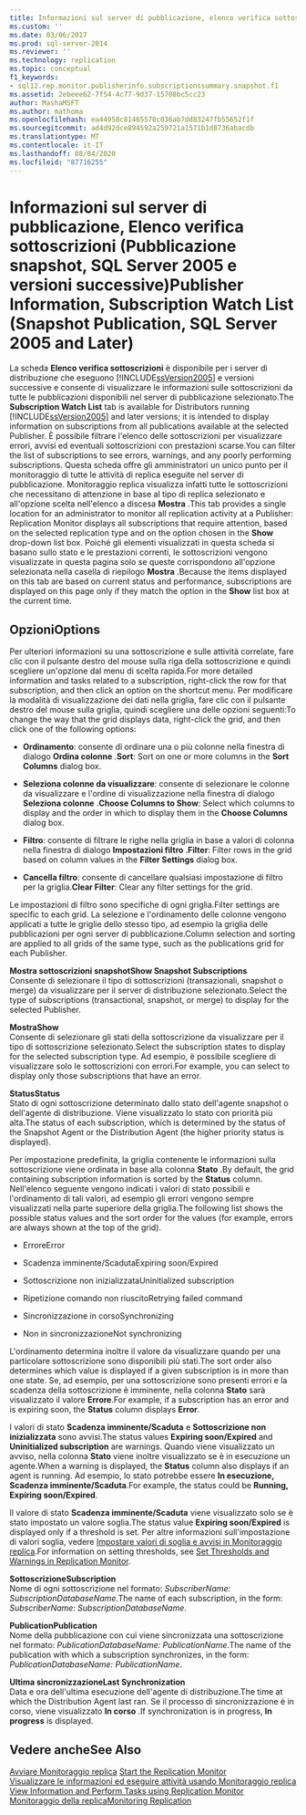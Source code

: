 ```yaml
---
title: Informazioni sul server di pubblicazione, elenco verifica sottoscrizioni (pubblicazione snapshot, SQL Server 2005 e versioni successive) | Microsoft Docs
ms.custom: ''
ms.date: 03/06/2017
ms.prod: sql-server-2014
ms.reviewer: ''
ms.technology: replication
ms.topic: conceptual
f1_keywords:
- sql12.rep.monitor.publisherinfo.subscriptionssummary.snapshot.f1
ms.assetid: 2ebeee62-7f54-4c77-9d37-15708bc5cc23
author: MashaMSFT
ms.author: mathoma
ms.openlocfilehash: ea44958c81465570c036ab7dd83247fb55652f1f
ms.sourcegitcommit: ad4d92dce894592a259721a1571b1d8736abacdb
ms.translationtype: MT
ms.contentlocale: it-IT
ms.lasthandoff: 08/04/2020
ms.locfileid: "87716255"
---
```

# <a name="publisher-information-subscription-watch-list-snapshot-publication-sql-server-2005-and-later"></a><span data-ttu-id="6060e-102">Informazioni sul server di pubblicazione, Elenco verifica sottoscrizioni (Pubblicazione snapshot, SQL Server 2005 e versioni successive)</span><span class="sxs-lookup"><span data-stu-id="6060e-102">Publisher Information, Subscription Watch List (Snapshot Publication, SQL Server 2005 and Later)</span></span>
  <span data-ttu-id="6060e-103">La scheda **Elenco verifica sottoscrizioni** è disponibile per i server di distribuzione che eseguono [!INCLUDE[ssVersion2005](../../includes/ssversion2005-md.md)] e versioni successive e consente di visualizzare le informazioni sulle sottoscrizioni da tutte le pubblicazioni disponibili nel server di pubblicazione selezionato.</span><span class="sxs-lookup"><span data-stu-id="6060e-103">The **Subscription Watch List** tab is available for Distributors running [!INCLUDE[ssVersion2005](../../includes/ssversion2005-md.md)] and later versions; it is intended to display information on subscriptions from all publications available at the selected Publisher.</span></span> <span data-ttu-id="6060e-104">È possibile filtrare l'elenco delle sottoscrizioni per visualizzare errori, avvisi ed eventuali sottoscrizioni con prestazioni scarse.</span><span class="sxs-lookup"><span data-stu-id="6060e-104">You can filter the list of subscriptions to see errors, warnings, and any poorly performing subscriptions.</span></span> <span data-ttu-id="6060e-105">Questa scheda offre gli amministratori un unico punto per il monitoraggio di tutte le attività di replica eseguite nel server di pubblicazione. Monitoraggio replica visualizza infatti tutte le sottoscrizioni che necessitano di attenzione in base al tipo di replica selezionato e all'opzione scelta nell'elenco a discesa **Mostra** .</span><span class="sxs-lookup"><span data-stu-id="6060e-105">This tab provides a single location for an administrator to monitor all replication activity at a Publisher: Replication Monitor displays all subscriptions that require attention, based on the selected replication type and on the option chosen in the **Show** drop-down list box.</span></span> <span data-ttu-id="6060e-106">Poiché gli elementi visualizzati in questa scheda si basano sullo stato e le prestazioni correnti, le sottoscrizioni vengono visualizzate in questa pagina solo se queste corrispondono all'opzione selezionata nella casella di riepilogo **Mostra** .</span><span class="sxs-lookup"><span data-stu-id="6060e-106">Because the items displayed on this tab are based on current status and performance, subscriptions are displayed on this page only if they match the option in the **Show** list box at the current time.</span></span>  
  
## <a name="options"></a><span data-ttu-id="6060e-107">Opzioni</span><span class="sxs-lookup"><span data-stu-id="6060e-107">Options</span></span>  
 <span data-ttu-id="6060e-108">Per ulteriori informazioni su una sottoscrizione e sulle attività correlate, fare clic con il pulsante destro del mouse sulla riga della sottoscrizione e quindi scegliere un'opzione dal menu di scelta rapida.</span><span class="sxs-lookup"><span data-stu-id="6060e-108">For more detailed information and tasks related to a subscription, right-click the row for that subscription, and then click an option on the shortcut menu.</span></span> <span data-ttu-id="6060e-109">Per modificare la modalità di visualizzazione dei dati nella griglia, fare clic con il pulsante destro del mouse sulla griglia, quindi scegliere una delle opzioni seguenti:</span><span class="sxs-lookup"><span data-stu-id="6060e-109">To change the way that the grid displays data, right-click the grid, and then click one of the following options:</span></span>  
  
-   <span data-ttu-id="6060e-110">**Ordinamento**: consente di ordinare una o più colonne nella finestra di dialogo **Ordina colonne** .</span><span class="sxs-lookup"><span data-stu-id="6060e-110">**Sort**: Sort on one or more columns in the **Sort Columns** dialog box.</span></span>  
  
-   <span data-ttu-id="6060e-111">**Seleziona colonne da visualizzare**: consente di selezionare le colonne da visualizzare e l'ordine di visualizzazione nella finestra di dialogo **Seleziona colonne** .</span><span class="sxs-lookup"><span data-stu-id="6060e-111">**Choose Columns to Show**: Select which columns to display and the order in which to display them in the **Choose Columns** dialog box.</span></span>  
  
-   <span data-ttu-id="6060e-112">**Filtro**: consente di filtrare le righe nella griglia in base a valori di colonna nella finestra di dialogo **Impostazioni filtro** .</span><span class="sxs-lookup"><span data-stu-id="6060e-112">**Filter**: Filter rows in the grid based on column values in the **Filter Settings** dialog box.</span></span>  
  
-   <span data-ttu-id="6060e-113">**Cancella filtro**: consente di cancellare qualsiasi impostazione di filtro per la griglia.</span><span class="sxs-lookup"><span data-stu-id="6060e-113">**Clear Filter**: Clear any filter settings for the grid.</span></span>  
  
 <span data-ttu-id="6060e-114">Le impostazioni di filtro sono specifiche di ogni griglia.</span><span class="sxs-lookup"><span data-stu-id="6060e-114">Filter settings are specific to each grid.</span></span> <span data-ttu-id="6060e-115">La selezione e l'ordinamento delle colonne vengono applicati a tutte le griglie dello stesso tipo, ad esempio la griglia delle pubblicazioni per ogni server di pubblicazione.</span><span class="sxs-lookup"><span data-stu-id="6060e-115">Column selection and sorting are applied to all grids of the same type, such as the publications grid for each Publisher.</span></span>  
  
 <span data-ttu-id="6060e-116">**Mostra sottoscrizioni snapshot**</span><span class="sxs-lookup"><span data-stu-id="6060e-116">**Show Snapshot Subscriptions**</span></span>  
 <span data-ttu-id="6060e-117">Consente di selezionare il tipo di sottoscrizioni (transazionali, snapshot o merge) da visualizzare per il server di distribuzione selezionato.</span><span class="sxs-lookup"><span data-stu-id="6060e-117">Select the type of subscriptions (transactional, snapshot, or merge) to display for the selected Publisher.</span></span>  
  
 <span data-ttu-id="6060e-118">**Mostra**</span><span class="sxs-lookup"><span data-stu-id="6060e-118">**Show**</span></span>  
 <span data-ttu-id="6060e-119">Consente di selezionare gli stati della sottoscrizione da visualizzare per il tipo di sottoscrizione selezionato.</span><span class="sxs-lookup"><span data-stu-id="6060e-119">Select the subscription states to display for the selected subscription type.</span></span> <span data-ttu-id="6060e-120">Ad esempio, è possibile scegliere di visualizzare solo le sottoscrizioni con errori.</span><span class="sxs-lookup"><span data-stu-id="6060e-120">For example, you can select to display only those subscriptions that have an error.</span></span>  
  
 <span data-ttu-id="6060e-121">**Status**</span><span class="sxs-lookup"><span data-stu-id="6060e-121">**Status**</span></span>  
 <span data-ttu-id="6060e-122">Stato di ogni sottoscrizione determinato dallo stato dell'agente snapshot o dell'agente di distribuzione. Viene visualizzato lo stato con priorità più alta.</span><span class="sxs-lookup"><span data-stu-id="6060e-122">The status of each subscription, which is determined by the status of the Snapshot Agent or the Distribution Agent (the higher priority status is displayed).</span></span>  
  
 <span data-ttu-id="6060e-123">Per impostazione predefinita, la griglia contenente le informazioni sulla sottoscrizione viene ordinata in base alla colonna **Stato** .</span><span class="sxs-lookup"><span data-stu-id="6060e-123">By default, the grid containing subscription information is sorted by the **Status** column.</span></span> <span data-ttu-id="6060e-124">Nell'elenco seguente vengono indicati i valori di stato possibili e l'ordinamento di tali valori, ad esempio gli errori vengono sempre visualizzati nella parte superiore della griglia.</span><span class="sxs-lookup"><span data-stu-id="6060e-124">The following list shows the possible status values and the sort order for the values (for example, errors are always shown at the top of the grid).</span></span>  
  
-   <span data-ttu-id="6060e-125">Errore</span><span class="sxs-lookup"><span data-stu-id="6060e-125">Error</span></span>  
  
-   <span data-ttu-id="6060e-126">Scadenza imminente/Scaduta</span><span class="sxs-lookup"><span data-stu-id="6060e-126">Expiring soon/Expired</span></span>  
  
-   <span data-ttu-id="6060e-127">Sottoscrizione non inizializzata</span><span class="sxs-lookup"><span data-stu-id="6060e-127">Uninitialized subscription</span></span>  
  
-   <span data-ttu-id="6060e-128">Ripetizione comando non riuscito</span><span class="sxs-lookup"><span data-stu-id="6060e-128">Retrying failed command</span></span>  
  
-   <span data-ttu-id="6060e-129">Sincronizzazione in corso</span><span class="sxs-lookup"><span data-stu-id="6060e-129">Synchronizing</span></span>  
  
-   <span data-ttu-id="6060e-130">Non in sincronizzazione</span><span class="sxs-lookup"><span data-stu-id="6060e-130">Not synchronizing</span></span>  
  
 <span data-ttu-id="6060e-131">L'ordinamento determina inoltre il valore da visualizzare quando per una particolare sottoscrizione sono disponibili più stati.</span><span class="sxs-lookup"><span data-stu-id="6060e-131">The sort order also determines which value is displayed if a given subscription is in more than one state.</span></span> <span data-ttu-id="6060e-132">Se, ad esempio, per una sottoscrizione sono presenti errori e la scadenza della sottoscrizione è imminente, nella colonna **Stato** sarà visualizzato il valore **Errore**.</span><span class="sxs-lookup"><span data-stu-id="6060e-132">For example, if a subscription has an error and is expiring soon, the **Status** column displays **Error**.</span></span>  
  
 <span data-ttu-id="6060e-133">I valori di stato **Scadenza imminente/Scaduta** e **Sottoscrizione non inizializzata** sono avvisi.</span><span class="sxs-lookup"><span data-stu-id="6060e-133">The status values **Expiring soon/Expired** and **Uninitialized subscription** are warnings.</span></span> <span data-ttu-id="6060e-134">Quando viene visualizzato un avviso, nella colonna **Stato** viene inoltre visualizzato se è in esecuzione un agente.</span><span class="sxs-lookup"><span data-stu-id="6060e-134">When a warning is displayed, the **Status** column also displays if an agent is running.</span></span> <span data-ttu-id="6060e-135">Ad esempio, lo stato potrebbe essere **In esecuzione, Scadenza imminente/Scaduta**.</span><span class="sxs-lookup"><span data-stu-id="6060e-135">For example, the status could be **Running, Expiring soon/Expired**.</span></span>  
  
 <span data-ttu-id="6060e-136">Il valore di stato **Scadenza imminente/Scaduta** viene visualizzato solo se è stato impostato un valore soglia.</span><span class="sxs-lookup"><span data-stu-id="6060e-136">The status value **Expiring soon/Expired** is displayed only if a threshold is set.</span></span> <span data-ttu-id="6060e-137">Per altre informazioni sull'impostazione di valori soglia, vedere [Impostare valori di soglia e avvisi in Monitoraggio replica](monitor/set-thresholds-and-warnings-in-replication-monitor.md).</span><span class="sxs-lookup"><span data-stu-id="6060e-137">For information on setting thresholds, see [Set Thresholds and Warnings in Replication Monitor](monitor/set-thresholds-and-warnings-in-replication-monitor.md).</span></span>  
  
 <span data-ttu-id="6060e-138">**Sottoscrizione**</span><span class="sxs-lookup"><span data-stu-id="6060e-138">**Subscription**</span></span>  
 <span data-ttu-id="6060e-139">Nome di ogni sottoscrizione nel formato: *SubscriberName: SubscriptionDatabaseName*.</span><span class="sxs-lookup"><span data-stu-id="6060e-139">The name of each subscription, in the form: *SubscriberName: SubscriptionDatabaseName*.</span></span>  
  
 <span data-ttu-id="6060e-140">**Publication**</span><span class="sxs-lookup"><span data-stu-id="6060e-140">**Publication**</span></span>  
 <span data-ttu-id="6060e-141">Nome della pubblicazione con cui viene sincronizzata una sottoscrizione nel formato: *PublicationDatabaseName: PublicationName*.</span><span class="sxs-lookup"><span data-stu-id="6060e-141">The name of the publication with which a subscription synchronizes, in the form: *PublicationDatabaseName: PublicationName*.</span></span>  
  
 <span data-ttu-id="6060e-142">**Ultima sincronizzazione**</span><span class="sxs-lookup"><span data-stu-id="6060e-142">**Last Synchronization**</span></span>  
 <span data-ttu-id="6060e-143">Data e ora dell'ultima esecuzione dell'agente di distribuzione.</span><span class="sxs-lookup"><span data-stu-id="6060e-143">The time at which the Distribution Agent last ran.</span></span> <span data-ttu-id="6060e-144">Se il processo di sincronizzazione è in corso, viene visualizzato **In corso** .</span><span class="sxs-lookup"><span data-stu-id="6060e-144">If synchronization is in progress, **In progress** is displayed.</span></span>  
  
## <a name="see-also"></a><span data-ttu-id="6060e-145">Vedere anche</span><span class="sxs-lookup"><span data-stu-id="6060e-145">See Also</span></span>  
 <span data-ttu-id="6060e-146">[Avviare Monitoraggio replica](monitor/start-the-replication-monitor.md) </span><span class="sxs-lookup"><span data-stu-id="6060e-146">[Start the Replication Monitor](monitor/start-the-replication-monitor.md) </span></span>  
 <span data-ttu-id="6060e-147">[Visualizzare le informazioni ed eseguire attività usando Monitoraggio replica](monitor/view-information-and-perform-tasks-replication-monitor.md) </span><span class="sxs-lookup"><span data-stu-id="6060e-147">[View Information and Perform Tasks using Replication Monitor](monitor/view-information-and-perform-tasks-replication-monitor.md) </span></span>  
 [<span data-ttu-id="6060e-148">Monitoraggio della replica</span><span class="sxs-lookup"><span data-stu-id="6060e-148">Monitoring Replication</span></span>](monitoring-replication.md)  
  
  
